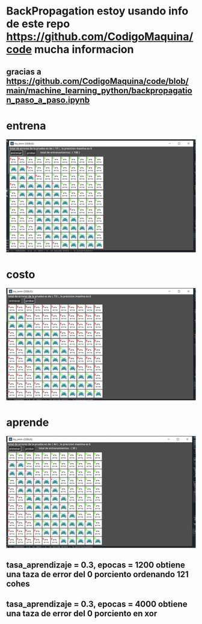 # BackPropagation estoy usando info de este repo https://github.com/CodigoMaquina/code  mucha informacion 

## gracias a https://github.com/CodigoMaquina/code/blob/main/machine_learning_python/backpropagation_paso_a_paso.ipynb

# entrena 
  ![Screenshot borrar](https://github.com/emagood/BackPropagation/blob/main/nn/entrena2.PNG)
  
# costo
  ![Screenshot borrar](https://github.com/emagood/BackPropagation/blob/main/nn/nada.PNG)
  
# aprende
  ![Screenshot borrar](https://github.com/emagood/BackPropagation/blob/main/nn/entrenamiento.PNG)
  
## tasa_aprendizaje = 0.3, epocas = 1200 obtiene una taza de error del 0 porciento ordenando 121 cohes 
## tasa_aprendizaje = 0.3, epocas = 4000 obtiene una taza de error del 0 porciento en xor
